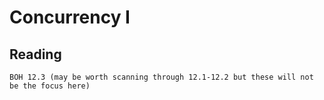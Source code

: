 # Concurrency I

## Reading

    BOH 12.3 (may be worth scanning through 12.1-12.2 but these will not be the focus here) 
